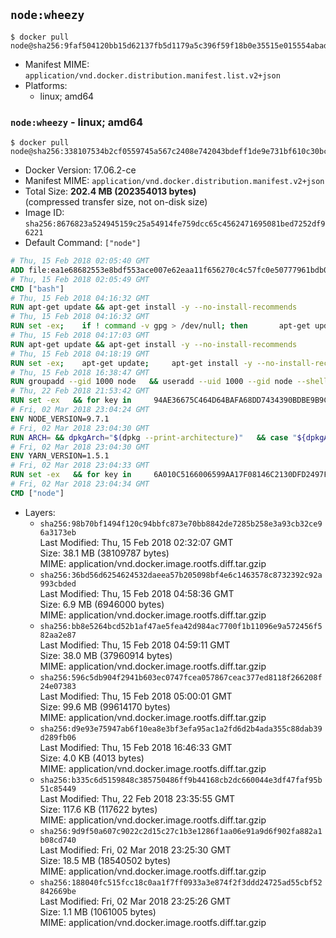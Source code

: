 ## `node:wheezy`

```console
$ docker pull node@sha256:9faf504120bb15d62137fb5d1179a5c396f59f18b0e35515e015554abadb9332
```

-	Manifest MIME: `application/vnd.docker.distribution.manifest.list.v2+json`
-	Platforms:
	-	linux; amd64

### `node:wheezy` - linux; amd64

```console
$ docker pull node@sha256:338107534b2cf0559745a567c2408e742043bdeff1de9e731bf610c30bc6ade1
```

-	Docker Version: 17.06.2-ce
-	Manifest MIME: `application/vnd.docker.distribution.manifest.v2+json`
-	Total Size: **202.4 MB (202354013 bytes)**  
	(compressed transfer size, not on-disk size)
-	Image ID: `sha256:8676823a524945159c25a54914fe759dcc65c4562471695081bed7252df96221`
-	Default Command: `["node"]`

```dockerfile
# Thu, 15 Feb 2018 02:05:40 GMT
ADD file:ea1e68682553e8bdf553ace007e62eaa11f656270c4c57fc0e50777961bdb0f8 in / 
# Thu, 15 Feb 2018 02:05:49 GMT
CMD ["bash"]
# Thu, 15 Feb 2018 04:16:32 GMT
RUN apt-get update && apt-get install -y --no-install-recommends 		ca-certificates 		curl 		wget 	&& rm -rf /var/lib/apt/lists/*
# Thu, 15 Feb 2018 04:16:32 GMT
RUN set -ex; 	if ! command -v gpg > /dev/null; then 		apt-get update; 		apt-get install -y --no-install-recommends 			gnupg 			dirmngr 		; 		rm -rf /var/lib/apt/lists/*; 	fi
# Thu, 15 Feb 2018 04:17:03 GMT
RUN apt-get update && apt-get install -y --no-install-recommends 		bzr 		git 		mercurial 		openssh-client 		subversion 				procps 	&& rm -rf /var/lib/apt/lists/*
# Thu, 15 Feb 2018 04:18:19 GMT
RUN set -ex; 	apt-get update; 	apt-get install -y --no-install-recommends 		autoconf 		automake 		bzip2 		dpkg-dev 		file 		g++ 		gcc 		imagemagick 		libbz2-dev 		libc6-dev 		libcurl4-openssl-dev 		libdb-dev 		libevent-dev 		libffi-dev 		libgdbm-dev 		libgeoip-dev 		libglib2.0-dev 		libjpeg-dev 		libkrb5-dev 		liblzma-dev 		libmagickcore-dev 		libmagickwand-dev 		libncurses5-dev 		libncursesw5-dev 		libpng-dev 		libpq-dev 		libreadline-dev 		libsqlite3-dev 		libssl-dev 		libtool 		libwebp-dev 		libxml2-dev 		libxslt-dev 		libyaml-dev 		make 		patch 		xz-utils 		zlib1g-dev 				$( 			if apt-cache show 'default-libmysqlclient-dev' 2>/dev/null | grep -q '^Version:'; then 				echo 'default-libmysqlclient-dev'; 			else 				echo 'libmysqlclient-dev'; 			fi 		) 	; 	rm -rf /var/lib/apt/lists/*
# Thu, 15 Feb 2018 16:38:47 GMT
RUN groupadd --gid 1000 node   && useradd --uid 1000 --gid node --shell /bin/bash --create-home node
# Thu, 22 Feb 2018 21:53:42 GMT
RUN set -ex   && for key in     94AE36675C464D64BAFA68DD7434390BDBE9B9C5     FD3A5288F042B6850C66B31F09FE44734EB7990E     71DCFD284A79C3B38668286BC97EC7A07EDE3FC1     DD8F2338BAE7501E3DD5AC78C273792F7D83545D     C4F0DFFF4E8C1A8236409D08E73BC641CC11F4C8     B9AE9905FFD7803F25714661B63B535A4C206CA9     56730D5401028683275BD23C23EFEFE93C4CFFFE     77984A986EBC2AA786BC0F66B01FBB92821C587A   ; do     gpg --keyserver hkp://p80.pool.sks-keyservers.net:80 --recv-keys "$key" ||     gpg --keyserver hkp://ipv4.pool.sks-keyservers.net --recv-keys "$key" ||     gpg --keyserver hkp://pgp.mit.edu:80 --recv-keys "$key" ;   done
# Fri, 02 Mar 2018 23:04:24 GMT
ENV NODE_VERSION=9.7.1
# Fri, 02 Mar 2018 23:04:30 GMT
RUN ARCH= && dpkgArch="$(dpkg --print-architecture)"   && case "${dpkgArch##*-}" in     amd64) ARCH='x64';;     ppc64el) ARCH='ppc64le';;     *) echo "unsupported architecture"; exit 1 ;;   esac   && curl -SLO "https://nodejs.org/dist/v$NODE_VERSION/node-v$NODE_VERSION-linux-$ARCH.tar.xz"   && curl -SLO --compressed "https://nodejs.org/dist/v$NODE_VERSION/SHASUMS256.txt.asc"   && gpg --batch --decrypt --output SHASUMS256.txt SHASUMS256.txt.asc   && grep " node-v$NODE_VERSION-linux-$ARCH.tar.xz\$" SHASUMS256.txt | sha256sum -c -   && tar -xJf "node-v$NODE_VERSION-linux-$ARCH.tar.xz" -C /usr/local --strip-components=1 --no-same-owner   && rm "node-v$NODE_VERSION-linux-$ARCH.tar.xz" SHASUMS256.txt.asc SHASUMS256.txt   && ln -s /usr/local/bin/node /usr/local/bin/nodejs
# Fri, 02 Mar 2018 23:04:30 GMT
ENV YARN_VERSION=1.5.1
# Fri, 02 Mar 2018 23:04:33 GMT
RUN set -ex   && for key in     6A010C5166006599AA17F08146C2130DFD2497F5   ; do     gpg --keyserver hkp://p80.pool.sks-keyservers.net:80 --recv-keys "$key" ||     gpg --keyserver hkp://ipv4.pool.sks-keyservers.net --recv-keys "$key" ||     gpg --keyserver hkp://pgp.mit.edu:80 --recv-keys "$key" ;   done   && curl -fSLO --compressed "https://yarnpkg.com/downloads/$YARN_VERSION/yarn-v$YARN_VERSION.tar.gz"   && curl -fSLO --compressed "https://yarnpkg.com/downloads/$YARN_VERSION/yarn-v$YARN_VERSION.tar.gz.asc"   && gpg --batch --verify yarn-v$YARN_VERSION.tar.gz.asc yarn-v$YARN_VERSION.tar.gz   && mkdir -p /opt/yarn   && tar -xzf yarn-v$YARN_VERSION.tar.gz -C /opt/yarn --strip-components=1   && ln -s /opt/yarn/bin/yarn /usr/local/bin/yarn   && ln -s /opt/yarn/bin/yarn /usr/local/bin/yarnpkg   && rm yarn-v$YARN_VERSION.tar.gz.asc yarn-v$YARN_VERSION.tar.gz
# Fri, 02 Mar 2018 23:04:34 GMT
CMD ["node"]
```

-	Layers:
	-	`sha256:98b70bf1494f120c94bbfc873e70bb8842de7285b258e3a93cb32ce96a3173eb`  
		Last Modified: Thu, 15 Feb 2018 02:32:07 GMT  
		Size: 38.1 MB (38109787 bytes)  
		MIME: application/vnd.docker.image.rootfs.diff.tar.gzip
	-	`sha256:36bd56d6254624532daeea57b205098bf4e6c1463578c8732392c92a993cbded`  
		Last Modified: Thu, 15 Feb 2018 04:58:36 GMT  
		Size: 6.9 MB (6946000 bytes)  
		MIME: application/vnd.docker.image.rootfs.diff.tar.gzip
	-	`sha256:bb8e5264bcd52b1af47ae5fea42d984ac7700f1b11096e9a572456f582aa2e87`  
		Last Modified: Thu, 15 Feb 2018 04:59:11 GMT  
		Size: 38.0 MB (37960914 bytes)  
		MIME: application/vnd.docker.image.rootfs.diff.tar.gzip
	-	`sha256:596c5db904f2941b603ec0747fcea057867ceac377ed8118f266208f24e07383`  
		Last Modified: Thu, 15 Feb 2018 05:00:01 GMT  
		Size: 99.6 MB (99614170 bytes)  
		MIME: application/vnd.docker.image.rootfs.diff.tar.gzip
	-	`sha256:d9e93e75947ab6f10ea8e3bf3efa95ac1a2fd6d2b4ada355c88dab39d289fb06`  
		Last Modified: Thu, 15 Feb 2018 16:46:33 GMT  
		Size: 4.0 KB (4013 bytes)  
		MIME: application/vnd.docker.image.rootfs.diff.tar.gzip
	-	`sha256:b335c6d5159848c385750486ff9b44168cb2dc660044e3df47faf95b51c85449`  
		Last Modified: Thu, 22 Feb 2018 23:35:55 GMT  
		Size: 117.6 KB (117622 bytes)  
		MIME: application/vnd.docker.image.rootfs.diff.tar.gzip
	-	`sha256:9d9f50a607c9022c2d15c27c1b3e1286f1aa06e91a9d6f902fa882a1b08cd740`  
		Last Modified: Fri, 02 Mar 2018 23:25:30 GMT  
		Size: 18.5 MB (18540502 bytes)  
		MIME: application/vnd.docker.image.rootfs.diff.tar.gzip
	-	`sha256:188040fc515fcc18c0aa1f7ff0933a3e874f2f3ddd24725ad55cbf52842669be`  
		Last Modified: Fri, 02 Mar 2018 23:25:26 GMT  
		Size: 1.1 MB (1061005 bytes)  
		MIME: application/vnd.docker.image.rootfs.diff.tar.gzip
